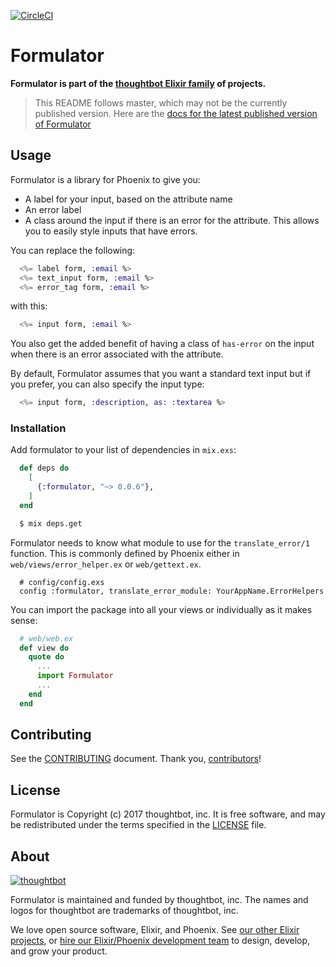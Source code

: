[![CircleCI](https://circleci.com/gh/thoughtbot/formulator/tree/master.svg?style=svg&circle-token=91e22d7df81ae0ced6b7c1b37a804f657ab1e9de)](https://circleci.com/gh/thoughtbot/formulator/tree/master)

# Formulator

**Formulator is part of the [thoughtbot Elixir family][elixir-phoenix] of projects.**

> This README follows master, which may not be the currently published version.
> Here are the [docs for the latest published version of Formulator](https://hexdocs.pm/formulator)

## Usage

Formulator is a library for Phoenix to give you:
* A label for your input, based on the attribute name
* An error label
* A class around the input if there is an error for the attribute. This allows
  you to easily style inputs that have errors.

You can replace the following:
```elixir
  <%= label form, :email %>
  <%= text_input form, :email %>
  <%= error_tag form, :email %>
```

with this:
```elixir
  <%= input form, :email %>
```

You also get the added benefit of having a class of `has-error` on the input
when there is an error associated with the attribute.

By default, Formulator assumes that you want a standard text input but if you
prefer, you can also specify the input type:

```elixir
  <%= input form, :description, as: :textarea %>
```

### Installation

Add formulator to your list of dependencies in `mix.exs`:

```elixir
  def deps do
    [
      {:formulator, "~> 0.0.6"},
    ]
  end
```

```bash
  $ mix deps.get
```

Formulator needs to know what module to use for the `translate_error/1`
function. This is commonly defined by Phoenix either in
`web/views/error_helper.ex` or `web/gettext.ex`.
```
  # config/config.exs
  config :formulator, translate_error_module: YourAppName.ErrorHelpers
```

You can import the package into all your views or individually as it makes
sense:
```elixir
  # web/web.ex
  def view do
    quote do
      ...
      import Formulator
      ...
    end
  end
```

## Contributing

See the [CONTRIBUTING] document.
Thank you, [contributors]!

  [CONTRIBUTING]: CONTRIBUTING.md
  [contributors]: https://github.com/thoughtbot/formulator/graphs/contributors

## License

Formulator is Copyright (c) 2017 thoughtbot, inc.
It is free software, and may be redistributed
under the terms specified in the [LICENSE] file.

  [LICENSE]: /LICENSE

## About

[![thoughtbot][thoughtbot-logo]][thoughtbot]

Formulator is maintained and funded by thoughtbot, inc.
The names and logos for thoughtbot are trademarks of thoughtbot, inc.

We love open source software, Elixir, and Phoenix. See [our other Elixir
projects][elixir-phoenix], or [hire our Elixir/Phoenix development team][hire]
to design, develop, and grow your product.

  [thoughtbot]: https://thoughtbot.com?utm_source=github
  [thoughtbot-logo]: http://presskit.thoughtbot.com/images/thoughtbot-logo-for-readmes.svg
  [elixir-phoenix]: https://thoughtbot.com/services/elixir-phoenix?utm_source=github
  [hire]: https://thoughtbot.com?utm_source=github
